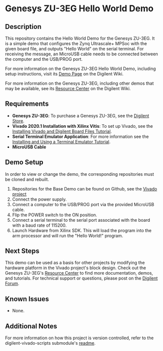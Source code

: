 Genesys ZU-3EG Hello World Demo
==========================

Description
-----------
This repository contains the Hello World Demo for the Genesys ZU-3EG. It is a simple demo that configures the Zynq Ultrascale+ MPSoc with the given board file, and outputs "Hello World" on the serial terminal. For receiving the message, an MicroUSB cable needs to be connected between the computer and the USB/PROG port.

For more information on the Genesys ZU-3EG Hello World Demo, including setup instructions, visit its [Demo Page](https://reference.digilentinc.com/learn/programmable-logic/tutorials/genesys-zu-demo-hello-world/start) on the Digilent Wiki.

For more information on the Genesys ZU-3EG, including other demos that may be available, see its [Resource Center](https://reference.digilentinc.com/programmable-logic/genesys-zu/start) on the Digilent Wiki.

Requirements
------------
* **Genesys ZU-3EG**: To purchase a Genesys ZU-3EG, see the [Digilent Store](https://store.digilentinc.com/genesys-zu-zynq-ultrascale-mpsoc-development-board/).
* **Vivado 2020.1 Installation with Xilinx Vitis**: To set up Vivado, see the [Installing Vivado and Digilent Board Files Tutorial](https://reference.digilentinc.com/vivado/installing-vivado/start).
* **Serial Terminal Emulator Application**: For more information see the [Installing and Using a Terminal Emulator Tutorial](https://reference.digilentinc.com/learn/programmable-logic/tutorials/tera-term).
* **MicroUSB Cable**

Demo Setup
----------
In order to view or change the demo, the corresponding repositories must be cloned and rebuilt. 

1. Repositories for the Base Demo can be found on Github, see the [Vivado project](https://github.com/Digilent/Genesys-ZU-HW/tree/3eg/master)
2. Connect the power supply.
3. Connect a computer to the USB/PROG port via the provided MicroUSB cable.
4. Flip the POWER switch to the ON position.
5. Connect a serial terminal to the serial port associated with the board with a baud rate of 115200.
6. Launch Hardware from Xilinx SDK. This will load the program into the arm processor and will run the "Hello World!" program.


Next Steps
----------
This demo can be used as a basis for other projects by modifying the hardware platform in the Vivado project's block design.
Check out the Genesys ZU-3EG's [Resource Center](https://reference.digilentinc.com/programmable-logic/genesys-zu/start) to find more documentation, demos, and tutorials.
For technical support or questions, please post on the [Digilent Forum](forum.digilentinc.com).

Known Issues
------------
* None.

Additional Notes
----------------
For more information on how this project is version controlled, refer to the digilent-vivado-scripts submodule's [readme](https://github.com/digilent/digilent-vivado-scripts).
